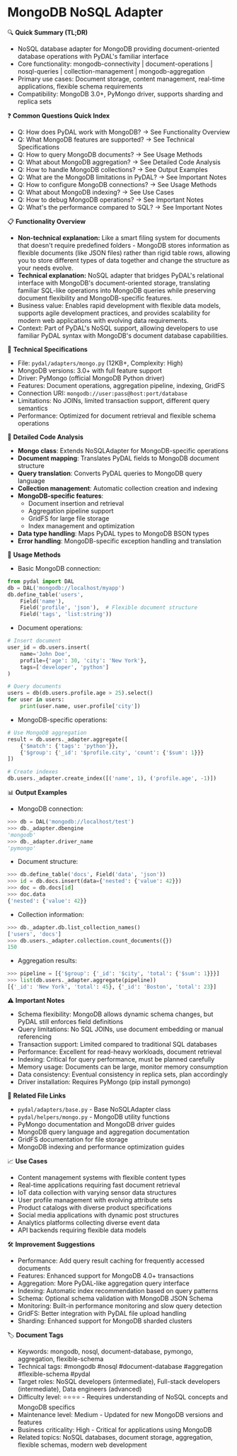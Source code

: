 # MongoDB NoSQL Adapter

🔍 **Quick Summary (TL;DR)**
- NoSQL database adapter for MongoDB providing document-oriented database operations with PyDAL's familiar interface
- Core functionality: mongodb-connectivity | document-operations | nosql-queries | collection-management | mongodb-aggregation
- Primary use cases: Document storage, content management, real-time applications, flexible schema requirements
- Compatibility: MongoDB 3.0+, PyMongo driver, supports sharding and replica sets

❓ **Common Questions Quick Index**
- Q: How does PyDAL work with MongoDB? → See Functionality Overview
- Q: What MongoDB features are supported? → See Technical Specifications
- Q: How to query MongoDB documents? → See Usage Methods
- Q: What about MongoDB aggregation? → See Detailed Code Analysis
- Q: How to handle MongoDB collections? → See Output Examples
- Q: What are the MongoDB limitations in PyDAL? → See Important Notes
- Q: How to configure MongoDB connections? → See Usage Methods
- Q: What about MongoDB indexing? → See Use Cases
- Q: How to debug MongoDB operations? → See Important Notes
- Q: What's the performance compared to SQL? → See Important Notes

📋 **Functionality Overview**
- **Non-technical explanation:** Like a smart filing system for documents that doesn't require predefined folders - MongoDB stores information as flexible documents (like JSON files) rather than rigid table rows, allowing you to store different types of data together and change the structure as your needs evolve.
- **Technical explanation:** NoSQL adapter that bridges PyDAL's relational interface with MongoDB's document-oriented storage, translating familiar SQL-like operations into MongoDB queries while preserving document flexibility and MongoDB-specific features.
- Business value: Enables rapid development with flexible data models, supports agile development practices, and provides scalability for modern web applications with evolving data requirements.
- Context: Part of PyDAL's NoSQL support, allowing developers to use familiar PyDAL syntax with MongoDB's document database capabilities.

🔧 **Technical Specifications**
- File: `pydal/adapters/mongo.py` (12KB+, Complexity: High)
- MongoDB versions: 3.0+ with full feature support
- Driver: PyMongo (official MongoDB Python driver)
- Features: Document operations, aggregation pipeline, indexing, GridFS
- Connection URI: `mongodb://user:pass@host:port/database`
- Limitations: No JOINs, limited transaction support, different query semantics
- Performance: Optimized for document retrieval and flexible schema operations

📝 **Detailed Code Analysis**
- **Mongo class**: Extends NoSQLAdapter for MongoDB-specific operations
- **Document mapping**: Translates PyDAL fields to MongoDB document structure
- **Query translation**: Converts PyDAL queries to MongoDB query language
- **Collection management**: Automatic collection creation and indexing
- **MongoDB-specific features**:
  - Document insertion and retrieval
  - Aggregation pipeline support
  - GridFS for large file storage
  - Index management and optimization
- **Data type handling**: Maps PyDAL types to MongoDB BSON types
- **Error handling**: MongoDB-specific exception handling and translation

🚀 **Usage Methods**
- Basic MongoDB connection:
```python
from pydal import DAL
db = DAL('mongodb://localhost/myapp')
db.define_table('users', 
    Field('name'),
    Field('profile', 'json'),  # Flexible document structure
    Field('tags', 'list:string'))
```
- Document operations:
```python
# Insert document
user_id = db.users.insert(
    name='John Doe',
    profile={'age': 30, 'city': 'New York'},
    tags=['developer', 'python']
)

# Query documents
users = db(db.users.profile.age > 25).select()
for user in users:
    print(user.name, user.profile['city'])
```
- MongoDB-specific operations:
```python
# Use MongoDB aggregation
result = db.users._adapter.aggregate([
    {'$match': {'tags': 'python'}},
    {'$group': {'_id': '$profile.city', 'count': {'$sum': 1}}}
])

# Create indexes
db.users._adapter.create_index([('name', 1), ('profile.age', -1)])
```

📊 **Output Examples**
- MongoDB connection:
```python
>>> db = DAL('mongodb://localhost/test')
>>> db._adapter.dbengine
'mongodb'
>>> db._adapter.driver_name
'pymongo'
```
- Document structure:
```python
>>> db.define_table('docs', Field('data', 'json'))
>>> id = db.docs.insert(data={'nested': {'value': 42}})
>>> doc = db.docs[id]
>>> doc.data
{'nested': {'value': 42}}
```
- Collection information:
```python
>>> db._adapter.db.list_collection_names()
['users', 'docs']
>>> db.users._adapter.collection.count_documents({})
150
```
- Aggregation results:
```python
>>> pipeline = [{'$group': {'_id': '$city', 'total': {'$sum': 1}}}]
>>> list(db.users._adapter.aggregate(pipeline))
[{'_id': 'New York', 'total': 45}, {'_id': 'Boston', 'total': 23}]
```

⚠️ **Important Notes**
- Schema flexibility: MongoDB allows dynamic schema changes, but PyDAL still enforces field definitions
- Query limitations: No SQL JOINs, use document embedding or manual referencing
- Transaction support: Limited compared to traditional SQL databases
- Performance: Excellent for read-heavy workloads, document retrieval
- Indexing: Critical for query performance, must be planned carefully
- Memory usage: Documents can be large, monitor memory consumption
- Data consistency: Eventual consistency in replica sets, plan accordingly
- Driver installation: Requires PyMongo (pip install pymongo)

🔗 **Related File Links**
- `pydal/adapters/base.py` - Base NoSQLAdapter class
- `pydal/helpers/mongo.py` - MongoDB utility functions
- PyMongo documentation and MongoDB driver guides
- MongoDB query language and aggregation documentation
- GridFS documentation for file storage
- MongoDB indexing and performance optimization guides

📈 **Use Cases**
- Content management systems with flexible content types
- Real-time applications requiring fast document retrieval
- IoT data collection with varying sensor data structures
- User profile management with evolving attribute sets
- Product catalogs with diverse product specifications
- Social media applications with dynamic post structures
- Analytics platforms collecting diverse event data
- API backends requiring flexible data models

🛠️ **Improvement Suggestions**
- Performance: Add query result caching for frequently accessed documents
- Features: Enhanced support for MongoDB 4.0+ transactions
- Aggregation: More PyDAL-like aggregation query interface
- Indexing: Automatic index recommendation based on query patterns
- Schema: Optional schema validation with MongoDB JSON Schema
- Monitoring: Built-in performance monitoring and slow query detection
- GridFS: Better integration with PyDAL file upload handling
- Sharding: Enhanced support for MongoDB sharded clusters

🏷️ **Document Tags**
- Keywords: mongodb, nosql, document-database, pymongo, aggregation, flexible-schema
- Technical tags: #mongodb #nosql #document-database #aggregation #flexible-schema #pydal
- Target roles: NoSQL developers (intermediate), Full-stack developers (intermediate), Data engineers (advanced)
- Difficulty level: ⭐⭐⭐⭐ - Requires understanding of NoSQL concepts and MongoDB specifics
- Maintenance level: Medium - Updated for new MongoDB versions and features
- Business criticality: High - Critical for applications using MongoDB
- Related topics: NoSQL databases, document storage, aggregation, flexible schemas, modern web development